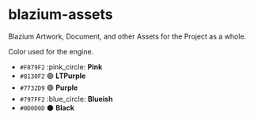 # blazium-assets

Blazium Artwork, Document, and other Assets for the Project as a whole.

Color used for the engine.

-   `#F079F2` :pink_circle: **Pink**
-   `#8130F2` :purple_circle: **LTPurple**
-   `#7732D9` :purple_circle: **Purple**
-   `#797FF2` :blue_circle: **Blueish**
-   `#0D0D0D` :black_circle: **Black**
